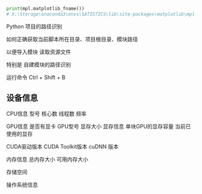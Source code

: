 


``` python
print(mpl.matplotlib_fname())
# X:\Storage\anaconda3\envs\SATISTICS\lib\site-packages\matplotlib\mpl-data\matplotlibrc
```

Python 项目的路径识别

如何正确获取当前脚本所在目录、项目根目录、模块路径

以便导入模块 读取资源文件

特别是 自建模块的路径识别

运行命令 Ctrl + Shift + B

## 设备信息

CPU信息
型号
核心数
线程数
频率


GPU信息
是否有显卡
GPU型号 显存大小
显存信息
单块GPU的显存容量
当前已使用的显存

CUDA驱动版本
CUDA Toolkit版本
cuDNN 版本

内存信息
总内存大小
可用内存大小


存储空间

操作系统信息
